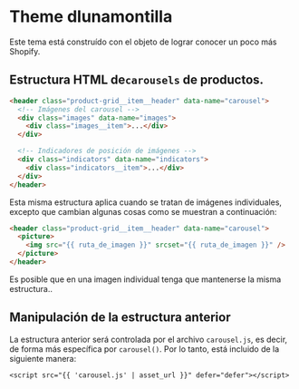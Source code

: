 # Theme dlunamontilla

Este tema está construído con el objeto de lograr conocer un poco más Shopify.

## Estructura HTML de`carousels` de productos.

```html
<header class="product-grid__item__header" data-name="carousel">
  <!-- Imágenes del carousel -->
  <div class="images" data-name="images">
    <div class="images__item">...</div>
  </div>

  <!-- Indicadores de posición de imágenes -->
  <div class="indicators" data-name="indicators">
    <div class="indicators__item">...</div>
  </div>
</header>
```

Esta misma estructura aplica cuando se tratan de imágenes individuales, excepto que cambian algunas cosas como se muestran a continuación:

```html
<header class="product-grid__item__header" data-name="carousel">
  <picture>
    <img src="{{ ruta_de_imagen }}" srcset="{{ ruta_de_imagen }}" />
  </picture>
</header>
```

Es posible que en una imagen individual tenga que mantenerse la misma estructura..

## Manipulación de la estructura anterior

La estructura anterior será controlada por el archivo `carousel.js`, es decir, de forma más específica por `carousel()`. Por lo tanto, está incluido de la siguiente manera:

```liquid
<script src="{{ 'carousel.js' | asset_url }}" defer="defer"></script>
```
